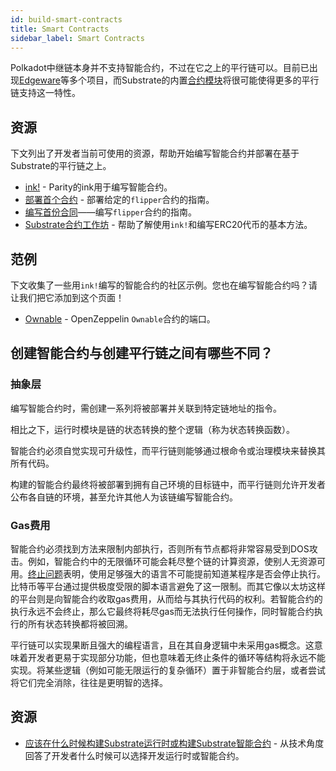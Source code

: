 ```yaml
---
id: build-smart-contracts
title: Smart Contracts
sidebar_label: Smart Contracts
---
```


Polkadot中继链本身并不支持智能合约，不过在它之上的平行链可以。目前已出现[Edgeware](https://edgewa.re)等多个项目，而Substrate的内置[合约模块]((https://crates.parity.io/srml_contract/index.html))将很可能使得更多的平行链支持这一特性。

## 资源

下文列出了开发者当前可使用的资源，帮助开始编写智能合约并部署在基于Substrate的平行链之上。

- [ink!](https://github.com/paritytech/ink) - Parity的ink用于编写智能合约。
- [部署首个合约](https://github.com/paritytech/ink/wiki/Deploying-Your-First-Contract) - 部署给定的`flipper`合约的指南。
- [编写首份合同](https://github.com/paritytech/ink/wiki/Writing-Your-First-Contract)——编写`flipper`合约的指南。
- [Substrate合约工作坊](https://shawntabrizi.github.io/substrate-contracts-workshop/#/) - 帮助了解使用`ink!`和编写ERC20代币的基本方法。

## 范例

下文收集了一些用`ink!`编写的智能合约的社区示例。您也在编写智能合约吗？请让我们把它添加到这个页面！

- [Ownable](https://github.com/JesseAbram/foRust/) - OpenZeppelin `Ownable`合约的端口。

## 创建智能合约与创建平行链之间有哪些不同？

### 抽象层

编写智能合约时，需创建一系列将被部署并关联到特定链地址的指令。

相比之下，运行时模块是链的状态转换的整个逻辑（称为状态转换函数）。

智能合约必须自觉实现可升级性，而平行链则能够通过根命令或治理模块来替换其所有代码。

构建的智能合约最终将被部署到拥有自己环境的目标链中，而平行链则允许开发者公布各自链的环境，甚至允许其他人为该链编写智能合约。

### Gas费用

智能合约必须找到方法来限制内部执行，否则所有节点都将非常容易受到DOS攻击。例如，智能合约中的无限循环可能会耗尽整个链的计算资源，使别人无资源可用。[终止问题](https://en.wikipedia.org/wiki/Halting_problem)表明，使用足够强大的语言不可能提前知道某程序是否会停止执行。比特币等平台通过提供极度受限的脚本语言避免了这一限制。而其它像以太坊这样的平台则是向智能合约收取gas费用，从而给与其执行代码的权利。若智能合约的执行永远不会终止，那么它最终将耗尽gas而无法执行任何操作，同时智能合约执行的所有状态转换都将被回溯。

平行链可以实现果断且强大的编程语言，且在其自身逻辑中未采用gas概念。这意味着开发者更易于实现部分功能，但也意味着无终止条件的循环等结构将永远不能实现。将某些逻辑（例如可能无限运行的复杂循环）置于非智能合约层，或者尝试将它们完全消除，往往是更明智的选择。

## 资源

- [应该在什么时候构建Substrate运行时或构建Substrate智能合约](https://stackoverflow.com/a/56041305) - 从技术角度回答了开发者什么时候可以选择开发运行时或智能合约。
